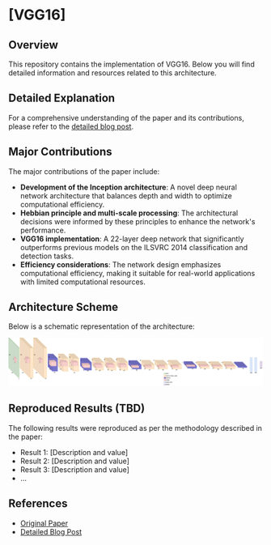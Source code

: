 # [VGG16]

## Overview
This repository contains the implementation of VGG16. Below you will find detailed information and resources related to this architecture.

## Detailed Explanation
For a comprehensive understanding of the paper and its contributions, please refer to the [detailed blog post](https://gvdmnni.notion.site/VGG16-f4a2d933dfc74fbca3add229a19b4f3a?pvs=4).

## Major Contributions
The major contributions of the paper include:
- **Development of the Inception architecture**: A novel deep neural network architecture that balances depth and width to optimize computational efficiency.
- **Hebbian principle and multi-scale processing**: The architectural decisions were informed by these principles to enhance the network's performance.
- **VGG16 implementation**: A 22-layer deep network that significantly outperforms previous models on the ILSVRC 2014 classification and detection tasks.
- **Efficiency considerations**: The network design emphasizes computational efficiency, making it suitable for real-world applications with limited computational resources.


## Architecture Scheme
Below is a schematic representation of the architecture:

![Architecture Scheme](https://github.com/GuidoManni/DeepLearningImplementation/blob/main/Architectures/VGG16/src/VGG16.png)


## Reproduced Results (TBD)
The following results were reproduced as per the methodology described in the paper:
- Result 1: [Description and value]
- Result 2: [Description and value]
- Result 3: [Description and value]
- ...


## References
- [Original Paper](https://arxiv.org/pdf/1409.1556)
- [Detailed Blog Post](https://gvdmnni.notion.site/VGG16-f4a2d933dfc74fbca3add229a19b4f3a?pvs=4)
